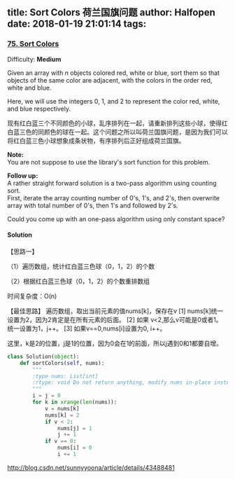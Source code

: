 title: Sort Colors 荷兰国旗问题
author: Halfopen
date: 2018-01-19 21:01:14
tags:
---
### [75\. Sort Colors](https://leetcode.com/problems/sort-colors/description/)

Difficulty: **Medium**



Given an array with _n_ objects colored red, white or blue, sort them so that objects of the same color are adjacent, with the colors in the order red, white and blue.

Here, we will use the integers 0, 1, and 2 to represent the color red, white, and blue respectively.


现有红白蓝三个不同颜色的小球，乱序排列在一起，请重新排列这些小球，使得红白蓝三色的同颜色的球在一起。这个问题之所以叫荷兰国旗问题，是因为我们可以将红白蓝三色小球想象成条状物，有序排列后正好组成荷兰国旗。

**Note:**  
You are not suppose to use the library's sort function for this problem.



**Follow up:**  
A rather straight forward solution is a two-pass algorithm using counting sort.  
First, iterate the array counting number of 0's, 1's, and 2's, then overwrite array with total number of 0's, then 1's and followed by 2's.

Could you come up with an one-pass algorithm using only constant space?  





#### Solution
【思路一】

（1）遍历数组，统计红白蓝三色球（0，1，2）的个数

（2）根据红白蓝三色球（0，1，2）的个数重排数组

时间复杂度：O(n)

【最佳思路】
遍历数组，取出当前元素的值nums[k]，保存在v
[1] nums[k]统一设置为2，因为2肯定是在所有元素的后面。
[2] 如果 v<2,那么v可能是0或者1。 统一设置为1，j++。
[3] 如果v==0,nums[i]设置为0, i++。

这里，k是2的位置，j是1的位置，因为0会在1的前面，所以j遇到0和1都要自增。

```python
class Solution(object):
    def sortColors(self, nums):
        """
        :type nums: List[int]
        :rtype: void Do not return anything, modify nums in-place instead.
        """
        i = j = 0
        for k in xrange(len(nums)):
            v = nums[k]
            nums[k] = 2
            if v < 2:
                nums[j] = 1
                j += 1
            if v == 0:
                nums[i] = 0
                i += 1
```
http://blog.csdn.net/sunnyyoona/article/details/43488481